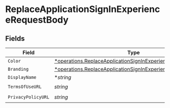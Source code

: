 # ReplaceApplicationSignInExperienceRequestBody


## Fields

| Field                                                                                                                                         | Type                                                                                                                                          | Required                                                                                                                                      | Description                                                                                                                                   |
| --------------------------------------------------------------------------------------------------------------------------------------------- | --------------------------------------------------------------------------------------------------------------------------------------------- | --------------------------------------------------------------------------------------------------------------------------------------------- | --------------------------------------------------------------------------------------------------------------------------------------------- |
| `Color`                                                                                                                                       | [*operations.ReplaceApplicationSignInExperienceColorRequest](../../models/operations/replaceapplicationsigninexperiencecolorrequest.md)       | :heavy_minus_sign:                                                                                                                            | N/A                                                                                                                                           |
| `Branding`                                                                                                                                    | [*operations.ReplaceApplicationSignInExperienceBrandingRequest](../../models/operations/replaceapplicationsigninexperiencebrandingrequest.md) | :heavy_minus_sign:                                                                                                                            | N/A                                                                                                                                           |
| `DisplayName`                                                                                                                                 | **string*                                                                                                                                     | :heavy_minus_sign:                                                                                                                            | N/A                                                                                                                                           |
| `TermsOfUseURL`                                                                                                                               | *string*                                                                                                                                      | :heavy_check_mark:                                                                                                                            | N/A                                                                                                                                           |
| `PrivacyPolicyURL`                                                                                                                            | *string*                                                                                                                                      | :heavy_check_mark:                                                                                                                            | N/A                                                                                                                                           |